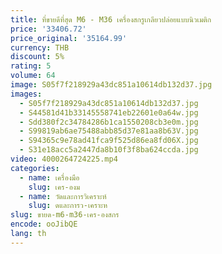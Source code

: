```yaml
---
title: ที่ขายดีที่สุด M6 - M36 เครื่องสกรูเกลียวปล่อยแบบนิวเมติก
price: '33406.72'
price_original: '35164.99'
currency: THB
discount: 5%
rating: 5
volume: 64
image: S05f7f218929a43dc851a10614db132d37.jpg
images:
  - S05f7f218929a43dc851a10614db132d37.jpg
  - S44581d41b33145558741eb22601e0a64w.jpg
  - Sdd380f2c34784286b1ca1550208cb3e0m.jpg
  - S99819ab6ae75488abb85d37e81aa8b63V.jpg
  - S94365c9e78ad41fca9f525d86ea8fd06X.jpg
  - S31e18acc5a2447da8b10f3f8ba624ccda.jpg
video: 4000264724225.mp4
categories:
  - name: เครื่องมือ
    slug: เคร-องม
  - name: วัดและการวิเคราะห์
    slug: ดและการว-เคราะห
slug: ขายด-m6-m36-เคร-องสกร
encode: ooJibQE
lang: th
---
```

  